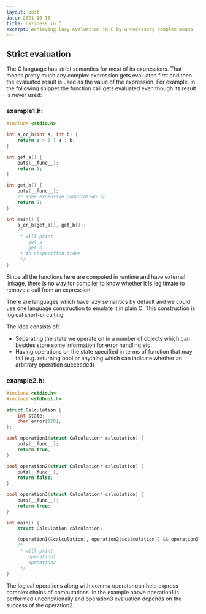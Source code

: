 ```yaml
---
layout: post
date: 2021-10-10
title: Laziness in C
excerpt: Achieving lazy evaluation in C by unnecessary complex means
---
```


## Strict evaluation

The C language has strict semantics for most of its expressions. That means pretty much any complex expression gets evaluated first and then the evaluated result is used as the value of the expression. For example, in the following snippet the function call gets evaluated even though its result is never used:

### example1.h:
```c
#include <stdio.h>

int a_or_b(int a, int b) {
    return a > 0 ? a : b;
}

int get_a() {
    puts(__func__);
    return 1;
}

int get_b() {
    puts(__func__);
    /* some expensive computation */
    return 2;
}

int main() {
    a_or_b(get_a(), get_b());
    /*
     * will print
        get_a
        get_b
     * in unspecified order
     */
}
```

Since all the functions here are computed in runtime and have external linkage, there is no way for compiler to know whether it is legitimate to remove a call from an expression.

There are languages which have lazy semantics by default and we could use one language construction to emulate it in plain C. This construction is logical short-circuiting.

The idea consists of:
- Separating the state we operate on in a number of objects which can besides store some information for error handling etc.
- Having operations on the state specified in terms of function that may fail (e.g. returning bool or anything which can indicate whether an arbitrary operation succeeded)

### example2.h:

```c
#include <stdio.h>
#include <stdbool.h>

struct Calculation {
    int state;
    char error[128];
};

bool operation1(struct Calculation* calculation) {
    puts(__func__);
    return true;
}

bool operation2(struct Calculation* calculation) {
    puts(__func__);
    return false;
}

bool operation3(struct Calculation* calculation) {
    puts(__func__);
    return true;
}

int main() {
    struct Calculation calculation;

    (operation1(&calculation), operation2(&calculation)) && operation3(&calculation);
    /*
     * will print
        operation1
        operation2
     */
}
```

The logical operations along with comma operator can help express complex chains of computations. In the example above operation1 is performed unconditionally and operation3 evaluation depends on the success of the operation2.
